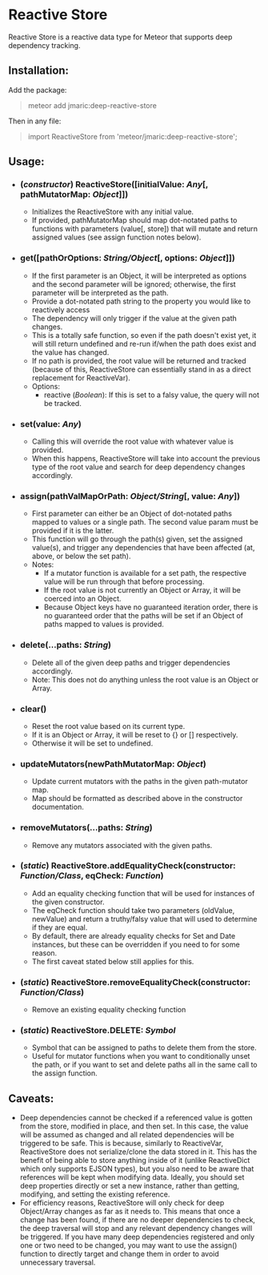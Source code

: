 # Reactive Store

Reactive Store is a reactive data type for Meteor that supports deep dependency tracking.

## Installation:
Add the package:
> meteor add jmaric:deep-reactive-store

Then in any file:
> import ReactiveStore from 'meteor/jmaric:deep-reactive-store';

## Usage:
- ### (_constructor_) ReactiveStore([initialValue: _Any_[, pathMutatorMap: _Object_]])
    - Initializes the ReactiveStore with any initial value.
    - If provided, pathMutatorMap should map dot-notated paths to functions with parameters (value[, store]) that will mutate and return assigned values (see assign function notes below).
- ### get([pathOrOptions: _String/Object_[, options: _Object_]])
    - If the first parameter is an Object, it will be interpreted as options and the second parameter will be ignored; otherwise, the first parameter will be interpreted as the path.
    - Provide a dot-notated path string to the property you would like to reactively access
    - The dependency will only trigger if the value at the given path changes.
    - This is a totally safe function, so even if the path doesn't exist yet, it will still return undefined and re-run if/when the path does exist and the value has changed.
    - If no path is provided, the root value will be returned and tracked (because of this, ReactiveStore can essentially stand in as a direct replacement for ReactiveVar).
    - Options:
        - reactive (_Boolean_): If this is set to a falsy value, the query will not be tracked.
- ### set(value: _Any_)
    - Calling this will override the root value with whatever value is provided.
    - When this happens, ReactiveStore will take into account the previous type of the root value and search for deep dependency changes accordingly.
- ### assign(pathValMapOrPath: _Object/String_[, value: _Any_])
    - First parameter can either be an Object of dot-notated paths mapped to values or a single path. The second value param must be provided if it is the latter.
    - This function will go through the path(s) given, set the assigned value(s), and trigger any dependencies that have been affected (at, above, or below the set path).
    - Notes:
        - If a mutator function is available for a set path, the respective value will be run through that before processing.
        - If the root value is not currently an Object or Array, it will be coerced into an Object.
        - Because Object keys have no guaranteed iteration order, there is no guaranteed order that the paths will be set if an Object of paths mapped to values is provided.
- ### delete(...paths: _String_)
    - Delete all of the given deep paths and trigger dependencies accordingly.
    - Note: This does not do anything unless the root value is an Object or Array.
- ### clear()
    - Reset the root value based on its current type.
    - If it is an Object or Array, it will be reset to {} or [] respectively.
    - Otherwise it will be set to undefined.
- ### updateMutators(newPathMutatorMap: _Object_) 
    - Update current mutators with the paths in the given path-mutator map.
    - Map should be formatted as described above in the constructor documentation.
- ### removeMutators(...paths: _String_)
    - Remove any mutators associated with the given paths.
- ### (_static_) ReactiveStore.addEqualityCheck(constructor: _Function/Class_, eqCheck: _Function_)
    - Add an equality checking function that will be used for instances of the given constructor.
    - The eqCheck function should take two parameters (oldValue, newValue) and return a truthy/falsy value that will used to determine if they are equal.
    - By default, there are already equality checks for Set and Date instances, but these can be overridden if you need to for some reason.
    - The first caveat stated below still applies for this.
- ### (_static_) ReactiveStore.removeEqualityCheck(constructor: _Function/Class_)
    - Remove an existing equality checking function
- ### (_static_) ReactiveStore.DELETE: _Symbol_
    - Symbol that can be assigned to paths to delete them from the store.
    - Useful for mutator functions when you want to conditionally unset the path, or if you want to set and delete paths all in the same call to the assign function.

## Caveats:
- Deep dependencies cannot be checked if a referenced value is gotten from the store, modified in place, and then set. In this case, the value will be assumed as changed and all related dependencies will be triggered to be safe. This is because, similarly to ReactiveVar, ReactiveStore does not serialize/clone the data stored in it. This has the benefit of being able to store anything inside of it (unlike ReactiveDict which only supports EJSON types), but you also need to be aware that references will be kept when modifying data. Ideally, you should set deep properties directly or set a new instance, rather than getting, modifying, and setting the existing reference.
- For efficiency reasons, ReactiveStore will only check for deep Object/Array changes as far as it needs to. This means that once a change has been found, if there are no deeper dependencies to check, the deep traversal will stop and any relevant dependency changes will be triggered. If you have many deep dependencies registered and only one or two need to be changed, you may want to use the assign() function to directly target and change them in order to avoid unnecessary traversal.